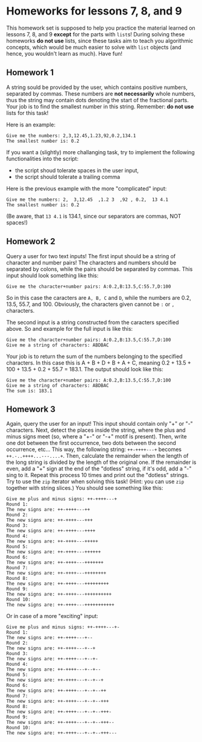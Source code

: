 # Homeworks for lessons 7, 8, and 9

This homework set is supposed to help you practice the material learned on
lessons 7, 8, and 9 __except__ for the parts with `list`s! During solving these
homeworks __do not use__ lists, since these tasks aim to teach you algorithmic
concepts, which would be much easier to solve with `list` objects (and hence,
you wouldn't learn as much). Have fun!

## Homework 1

A string sould be provided by the user, which contains positive numbers, separated by
commas. These numbers are __not necessarily__ whole numbers, thus the string
may contain dots denoting the start of the fractional parts. Your job is to find
the smallest number in this string. Remember: __do not use__ lists for this task!

Here is an example:
```text
Give me the numbers: 2,3,12.45,1.23,92,0.2,134.1
The smallest number is: 0.2
```

If you want a (slightly) more challanging task, try to implement the following
functionalities into the script:
- the script shoud tolerate spaces in the user input, 
- the script should tolerate a trailing comma

Here is the previous example with the more "complicated" input:
```text
Give me the numbers: 2,  3,12.45  ,1.2 3  ,92 , 0.2,  13 4.1
The smallest number is: 0.2
```

(Be aware, that `13 4.1` is 134.1, since our separators are commas, NOT spaces!)

## Homework 2

Query a user for two text inputs! The first input should be a string of character
and number pairs! The characters and numbers should be separated by colons, while
the pairs should be separated by commas. This input should look something like
this:
```text
Give me the character+number pairs: A:0.2,B:13.5,C:55.7,D:100
```
So in this case the caracters are `A, B, C` and `D`, while the numbers are
0.2, 13.5, 55.7, and 100. Obviously, the characters given cannot be `:` or `,` 
characters.

The second input is a string constructed from the caracters specified above. So
and example for the full input is like this: 
```text
Give me the character+number pairs: A:0.2,B:13.5,C:55.7,D:100
Give me a string of characters: ABDBAC
```

Your job is to return the sum of the numbers belonging to the specified characters.
In this case this is A + B + D + B + A + C, meaning 0.2 + 13.5 + 100 + 
13.5 + 0.2 + 55.7 = 183.1. The output should look like this:
```text
Give me the character+number pairs: A:0.2,B:13.5,C:55.7,D:100
Give me a string of characters: ABDBAC
The sum is: 183.1
```

## Homework 3

Again, query the user for an input! This input should contain only "+" or "-"
characters. Next, detect the places inside the string, where the plus and minus
signs meet (so, where a "+-" or "-+" motif is present). Then, write one dot between
the first occurrence, two dots between the second occurrence, etc... This way, the
following string: `++-++++---+` becomes `++.-..++++...---....+`. Then, calculate the
remainder when the length of the long string is divided by the length of the original
one. If the remainder is even, add a "+" sign at the end of the "dotless" string,
if it's odd, add a "-" sing to it. Repeat this process 10 times and print out the
"dotless" strings. Try to use the `zip` iterator when solving this task!
(Hint: you can use `zip` together with string slices.)
You should see something like this:

```text
Give me plus and minus signs: ++-++++---+
Round 1:
The new signs are: ++-++++---++
Round 2:
The new signs are: ++-++++---+++
Round 3:
The new signs are: ++-++++---++++
Round 4:
The new signs are: ++-++++---+++++
Round 5:
The new signs are: ++-++++---++++++
Round 6:
The new signs are: ++-++++---+++++++
Round 7:
The new signs are: ++-++++---++++++++
Round 8:
The new signs are: ++-++++---+++++++++
Round 9:
The new signs are: ++-++++---++++++++++
Round 10:
The new signs are: ++-++++---+++++++++++
```

Or in case of a more "exciting" input:

```text
Give me plus and minus signs: ++-++++---+-
Round 1:
The new signs are: ++-++++---+--
Round 2:
The new signs are: ++-++++---+--+
Round 3:
The new signs are: ++-++++---+--+-
Round 4:
The new signs are: ++-++++---+--+--
Round 5:
The new signs are: ++-++++---+--+--+
Round 6:
The new signs are: ++-++++---+--+--++
Round 7:
The new signs are: ++-++++---+--+--+++
Round 8:
The new signs are: ++-++++---+--+--+++-
Round 9:
The new signs are: ++-++++---+--+--+++--
Round 10:
The new signs are: ++-++++---+--+--+++---
```
